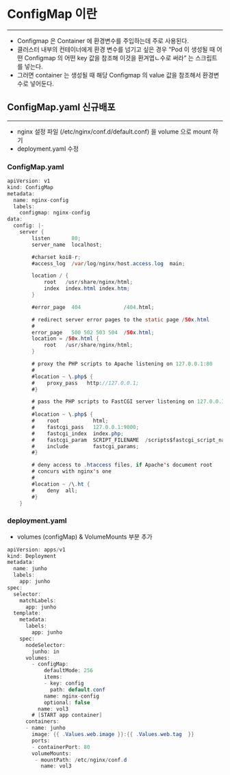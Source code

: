 # ConfigMap 이란

---

- Configmap 은 Container 에 환경변수를 주입하는데 주로 사용된다.
- 클러스터 내부의 컨테이너에게 환경 변수를 넘기고 싶은 경우 “Pod 이 생성될 때 어떤 Configmap 의 어떤 key 값을 참조해 이것을 환겨엽ㄴ수로 써라” 는 스크립트를 넣는다.
- 그러면 container 는 생성될 때 해당 Configmap 의 value 값을 참조해서 환경변수로 넣어둔다.

## ConfigMap.yaml 신규배포

---

- nginx 설정 파일 (/etc/nginx/conf.d/default.conf) 을 volume 으로 mount 하기
- deployment.yaml 수정

### ConfigMap.yaml

```java
apiVersion: v1
kind: ConfigMap
metadata:
  name: nginx-config
  labels:
    configmap: nginx-config
data:
  config: |-
    server {
        listen       80;
        server_name  localhost;

        #charset koi8-r;
        #access_log  /var/log/nginx/host.access.log  main;

        location / {
            root   /usr/share/nginx/html;
            index  index.html index.htm;
        }

        #error_page  404              /404.html;

        # redirect server error pages to the static page /50x.html
        #
        error_page   500 502 503 504  /50x.html;
        location = /50x.html {
            root   /usr/share/nginx/html;
        }

        # proxy the PHP scripts to Apache listening on 127.0.0.1:80
        #
        #location ~ \.php$ {
        #    proxy_pass   http://127.0.0.1;
        #}

        # pass the PHP scripts to FastCGI server listening on 127.0.0.1:9000
        #
        #location ~ \.php$ {
        #    root           html;
        #    fastcgi_pass   127.0.0.1:9000;
        #    fastcgi_index  index.php;
        #    fastcgi_param  SCRIPT_FILENAME  /scripts$fastcgi_script_name;
        #    include        fastcgi_params;
        #}

        # deny access to .htaccess files, if Apache's document root
        # concurs with nginx's one
        #
        #location ~ /\.ht {
        #    deny  all;
        #}
    }
```

### deployment.yaml

- volumes (configMap) & VolumeMounts 부분 추가

```java
apiVersion: apps/v1          
kind: Deployment             
metadata:                
  name: junho  
  labels:
    app: junho              
spec:
  selector:                   
    matchLabels:     
      app: junho
  template:
    metadata:
      labels:                
        app: junho
    spec:
      nodeSelector:
        junho: in
      volumes:       
        - configMap:
            defaultMode: 256
            items:
            - key: config
              path: default.conf
            name: nginx-config
            optional: false
          name: vol3
        # [START app container]        
      containers:             
      - name: junho          
        image: {{ .Values.web.image }}:{{ .Values.web.tag  }}
        ports:
        - containerPort: 80
        volumeMounts:
         - mountPath: /etc/nginx/conf.d
           name: vol3
```